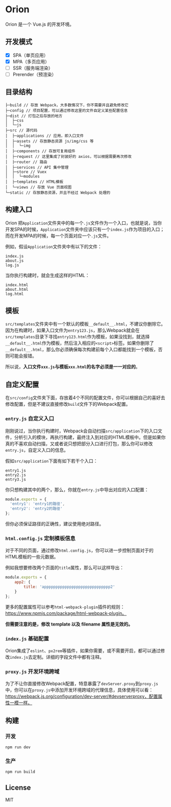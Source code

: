 # Orion
Orion 是一个 Vue.js 的开发环境。

## 开发模式
- [x] SPA（单页应用）
- [x] MPA（多页应用）
- [ ] SSR（服务端渲染）
- [ ] Prerender（预渲染） 

## 目录结构
```
├─build // 存放 Webpack，大多数情况下，你不需要并且避免修改它
├─config // 项目配置，可以通过修改这里的文件自定义某些配置信息
├─dist // 打包之后存放的地方
│  ├─css
│  └─js
├─src // 源代码
│  ├─applications // 应用，即入口文件
│  ├─assets // 存放静态资源 js/img/css 等
│  │  └─img
│  ├─components // 存放可复用组件
│  ├─request // 这里集成了封装好的 axios，可以根据需要再次修改
│  ├─router // 路由
│  ├─services // API 集中管理
│  ├─store // Vuex
│  │  └─modules
│  ├─templates // HTML模板
│  └─views // 存放 Vue 页面视图
└─static // 存放静态资源，并且不经过 Webpack 处理的
```

## 构建入口
Orion 把`Application`文件夹中的每一个`.js`文件作为一个入口，也就是说，当你开发SPA的时候，`Application`文件夹中应该只有一个`index.js`作为项目的入口；而在开发MPA的时候，每一个页面对应一个`.js`文件。

例如，假设`Application`文件夹中有以下的文件：
```
index.js
about.js
log.js
```

当你执行构建时，就会生成这样的HTML：
```
index.html
about.html
log.html
```

## 模板
`src/templates`文件夹中有一个默认的模板`__default__.html`，不建议你删除它。因为在构建时，如果入口文件为`entry123.js`，那么Webpack就会在`src/templates`目录下寻找`entry123.html`作为模板，如果没找到，就选择`__default__.html`作为模板，然后注入相应的`<script>`标签。如果你删除了`__default__.html`，那么你必须确保每次构建前每个入口都能找到一个模板，否则可能会报错。

所以说，**入口文件`xxx.js`与模板`xxx.html`的名字必须是一一对应的**。

## 自定义配置
在`src/config`文件夹下面，存放着4个不同的配置文件，你可以根据自己的喜好去修改配置，但是不建议直接修改`build`文件下的Webpack配置。

### `entry.js` 自定义入口
刚刚说过，当你执行构建时，Webpack会自动扫描`src/application`下的入口文件，分析引入的模块，再执行构建，最终注入到对应的HTML模板中。但是如果你真的不喜欢自动扫描，又或者说只想把部分入口进行打包，那么你可以修改`entry.js`，自定义入口的信息。

假如`src/application`下面有如下若干个入口：
```
entry1.js
entry2.js
entry3.js
```

你只想构建其中的两个，那么，你就在`entry.js`中导出对应的入口配置：
```js
module.exports = {
  'entry1': 'entry1的路径',
  'entry2': 'entry2的路径'
};
```

但你必须保证路径的正确性，建议使用绝对路径。

### `html.config.js` 定制模板信息
对于不同的页面，通过修改`html.config.js`，你可以进一步控制页面对于的HTML模板的一些元数据。

例如我想要修改两个页面的`title`属性，那么可以这样导出：
```js
module.exports = {
    app2: {
        title: 'appppppppppppppppppppppppppppp2'
    }
};
```

更多的配置属性可以参考`html-webpack-plugin`插件的规则：https://www.npmjs.com/package/html-webpack-plugin。

**但需要注意的是，修改 template 以及 filename 属性是无效的。**

### `index.js` 基础配置
Orion集成了`eslint`、`px2rem`等插件，如果你需要，或不需要开启，都可以通过修改`index.js`去定制。详细的字段文件中都有注释。

### `proxy.js` 开发环境跨域
为了不让你直接修改Webpack配置，特意暴露了`devServer.proxy`到`proxy.js`中，你可以在`proxy.js`中添加开发环境跨域的代理信息，具体使用可以看：https://webpack.js.org/configuration/dev-server/#devserverproxy，配置属性一模一样。

## 构建
### 开发
```
npm run dev
```

### 生产
```
npm run build
```

## License
MIT